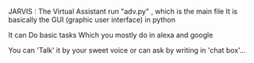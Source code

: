 JARVIS : The Virtual Assistant
run "adv.py" , which is the main file It is basically the GUI (graphic user interface) in python

It can Do basic tasks Which you mostly do in alexa and google

You can 'Talk' it by your sweet voice or can ask by writing in 'chat box'...
